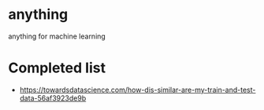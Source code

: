 # anything
anything for machine learning

# Completed list
 - https://towardsdatascience.com/how-dis-similar-are-my-train-and-test-data-56af3923de9b
